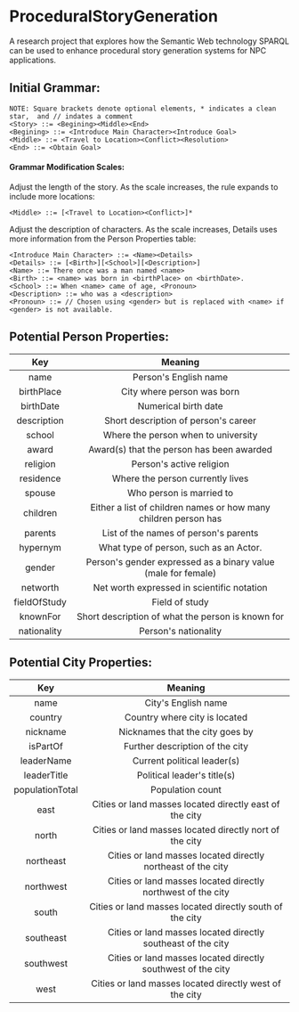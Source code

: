 # ProceduralStoryGeneration
A research project that explores how the Semantic Web technology SPARQL can be used to enhance procedural story generation systems for NPC applications.


## Initial Grammar:

```
NOTE: Square brackets denote optional elements, * indicates a clean star,  and // indates a comment
<Story> ::= <Begining><Middle><End>
<Begining> ::= <Introduce Main Character><Introduce Goal>  
<Middle> ::= <Travel to Location><Conflict><Resolution>  
<End> ::= <Obtain Goal>
```

#### Grammar Modification Scales:

Adjust the length of the story. As the scale increases, the <Middle> rule expands to include more locations:
  
```
<Middle> ::= [<Travel to Location><Conflict>]*
```
  
Adjust the description of characters. As the scale increases, Details uses more information from the Person Properties table:
```
<Introduce Main Character> ::= <Name><Details>
<Details> ::= [<Birth>][<School>][<Description>]
<Name> ::= There once was a man named <name>
<Birth> ::= <name> was born in <birthPlace> on <birthDate>.
<School> ::= When <name> came of age, <Pronoun>
<Description> ::= who was a <description> 
<Pronoun> ::= // Chosen using <gender> but is replaced with <name> if <gender> is not available.
```

## Potential Person Properties:
| Key | Meaning |
| :---: | :---: |
| name | Person's English name |
| birthPlace | City where person was born |
| birthDate | Numerical birth date |
| description | Short description of person's career |
| school | Where the person when to university |
| award | Award(s) that the person has been awarded |
| religion | Person's active religion |
| residence | Where the person currently lives |
| spouse | Who person is married to |
| children | Either a list of children names or how many children person has |
| parents | List of the names of person's parents |
| hypernym | What type of person, such as an Actor. |
| gender | Person's gender expressed as a binary value (male for female) |
| networth | Net worth expressed in scientific notation |
| fieldOfStudy | Field of study |
| knownFor | Short description of what the person is known for |
| nationality | Person's nationality |

## Potential City Properties:
| Key | Meaning |
| :---: | :---: |
| name | City's English name | 
| country | Country where city is located |  
| nickname | Nicknames that the city goes by | 
| isPartOf| Further description of the city | 
| leaderName | Current political leader(s) |  
| leaderTitle| Political leader's title(s) | 
| populationTotal| Population count | 
| east | Cities or land masses located directly east of the city | 
| north | Cities or land masses located directly nort of the city | 
| northeast | Cities or land masses located directly northeast of the city |   
| northwest | Cities or land masses located directly northwest of the city | 
| south | Cities or land masses located directly south of the city | 
| southeast | Cities or land masses located directly southeast of the city |  
| southwest | Cities or land masses located directly southwest of the city | 
| west | Cities or land masses located directly west of the city | 


